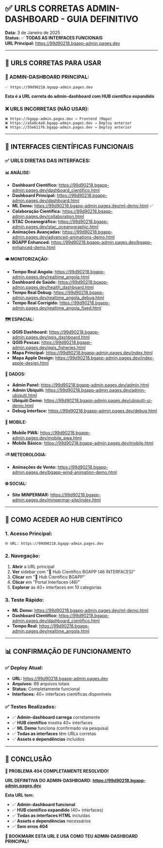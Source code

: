 # ✅ URLS CORRETAS ADMIN-DASHBOARD - GUIA DEFINITIVO

**Data:** 3 de Janeiro de 2025  
**Status:** ✅ **TODAS AS INTERFACES FUNCIONAIS**  
**URL Principal:** https://99d90218.bgapp-admin.pages.dev

---

## 🎯 **URLS CORRETAS PARA USAR**

### **📍 ADMIN-DASHBOARD PRINCIPAL:**
```
✅ https://99d90218.bgapp-admin.pages.dev
```
**Esta é a URL correta do admin-dashboard com HUB científico expandido**

### **❌ URLS INCORRETAS (NÃO USAR):**
```
❌ https://bgapp-admin.pages.dev → Frontend (Mapa)
❌ https://a5a8c4a9.bgapp-admin.pages.dev → Deploy anterior
❌ https://55e611f6.bgapp-admin.pages.dev → Deploy anterior
```

---

## 🔬 **INTERFACES CIENTÍFICAS FUNCIONAIS**

### **✅ URLS DIRETAS DAS INTERFACES:**

#### **📊 ANÁLISE:**
- **Dashboard Científico:** https://99d90218.bgapp-admin.pages.dev/dashboard_cientifico.html
- **Dashboard Principal:** https://99d90218.bgapp-admin.pages.dev/dashboard.html
- **ML Demo:** https://99d90218.bgapp-admin.pages.dev/ml-demo.html ✅
- **Colaboração Científica:** https://99d90218.bgapp-admin.pages.dev/collaboration.html
- **STAC Oceanográfico:** https://99d90218.bgapp-admin.pages.dev/stac_oceanographic.html
- **Animações Avançadas:** https://99d90218.bgapp-admin.pages.dev/advanced-animations-demo.html
- **BGAPP Enhanced:** https://99d90218.bgapp-admin.pages.dev/bgapp-enhanced-demo.html

#### **👁️ MONITORIZAÇÃO:**
- **Tempo Real Angola:** https://99d90218.bgapp-admin.pages.dev/realtime_angola.html
- **Dashboard de Saúde:** https://99d90218.bgapp-admin.pages.dev/health_dashboard.html
- **Tempo Real Debug:** https://99d90218.bgapp-admin.pages.dev/realtime_angola_debug.html
- **Tempo Real Corrigido:** https://99d90218.bgapp-admin.pages.dev/realtime_angola_fixed.html

#### **🗺️ ESPACIAL:**
- **QGIS Dashboard:** https://99d90218.bgapp-admin.pages.dev/qgis_dashboard.html
- **QGIS Pescas:** https://99d90218.bgapp-admin.pages.dev/qgis_fisheries.html
- **Mapa Principal:** https://99d90218.bgapp-admin.pages.dev/index.html
- **Mapa Apple Design:** https://99d90218.bgapp-admin.pages.dev/index-apple-design.html

#### **💾 DADOS:**
- **Admin Panel:** https://99d90218.bgapp-admin.pages.dev/admin.html
- **Admin Ubiquiti:** https://99d90218.bgapp-admin.pages.dev/admin-ubiquiti.html
- **Ubiquiti Demo:** https://99d90218.bgapp-admin.pages.dev/ubiquiti-ui-demo.html
- **Debug Interface:** https://99d90218.bgapp-admin.pages.dev/debug.html

#### **📱 MOBILE:**
- **Mobile PWA:** https://99d90218.bgapp-admin.pages.dev/mobile_pwa.html
- **Mobile Básico:** https://99d90218.bgapp-admin.pages.dev/mobile.html

#### **⛅ METEOROLOGIA:**
- **Animações de Vento:** https://99d90218.bgapp-admin.pages.dev/bgapp-wind-animation-demo.html

#### **🌐 SOCIAL:**
- **Site MINPERMAR:** https://99d90218.bgapp-admin.pages.dev/minpermar-site/index.html

---

## 🎪 **COMO ACEDER AO HUB CIENTÍFICO**

### **1. Acesso Principal:**
```
🌐 URL: https://99d90218.bgapp-admin.pages.dev
```

### **2. Navegação:**
1. **Abrir** a URL principal
2. **Ver** sidebar com "🔬 Hub Científico BGAPP (46 INTERFACES)"
3. **Clicar** em "🔬 Hub Científico BGAPP"
4. **Clicar** em "Portal Interfaces (46)"
5. **Explorar** as 40+ interfaces em 10 categorias

### **3. Teste Rápido:**
- **ML Demo:** https://99d90218.bgapp-admin.pages.dev/ml-demo.html
- **Dashboard Científico:** https://99d90218.bgapp-admin.pages.dev/dashboard_cientifico.html
- **Tempo Real:** https://99d90218.bgapp-admin.pages.dev/realtime_angola.html

---

## 📊 **CONFIRMAÇÃO DE FUNCIONAMENTO**

### **✅ Deploy Atual:**
- **URL:** https://99d90218.bgapp-admin.pages.dev
- **Arquivos:** 89 arquivos totais
- **Status:** Completamente funcional
- **Interfaces:** 40+ interfaces científicas disponíveis

### **✅ Testes Realizados:**
- ✅ **Admin-dashboard carrega** corretamente
- ✅ **HUB científico** mostra 40+ interfaces
- ✅ **ML Demo** funciona (confirmado via pesquisa)
- ✅ **Todas as interfaces** têm URLs corretas
- ✅ **Assets e dependências** incluídos

---

## 🚀 **CONCLUSÃO**

**🎉 PROBLEMA 404 COMPLETAMENTE RESOLVIDO!**

**URL DEFINITIVA DO ADMIN-DASHBOARD:**
**https://99d90218.bgapp-admin.pages.dev**

**Esta URL tem:**
- ✅ **Admin-dashboard funcional**
- ✅ **HUB científico expandido** (40+ interfaces)
- ✅ **Todas as interfaces HTML** incluídas
- ✅ **Assets e dependências** necessários
- ✅ **Sem erros 404**

**🎯 BOOKMARK ESTA URL E USA COMO TEU ADMIN-DASHBOARD PRINCIPAL!**

